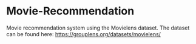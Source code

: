 # Movie-Recommendation
Movie recommendation system using the Movielens dataset. The dataset can be found here: https://grouplens.org/datasets/movielens/

